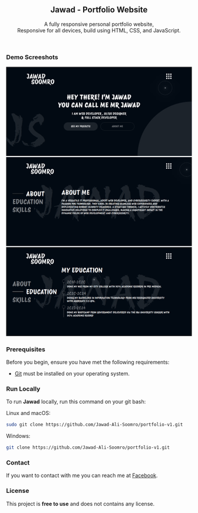 <div align="center">

  <br />
  <br />

  <h2 align="center">Jawad - Portfolio Website</h2>

A fully responsive personal portfolio website, <br />Responsive for all devices, build using HTML, CSS, and JavaScript.

</div>

<br />

### Demo Screeshots

![Julia Desktop Demo](./readme-images/pic-1.png "Desktop Demo")
![Julia Desktop Demo](./readme-images/pic-2.png "About Section Demo")
![Julia Desktop Demo](./readme-images/pic-3.png "Education Section Demo")

### Prerequisites

Before you begin, ensure you have met the following requirements:

- [Git](https://git-scm.com/downloads "Download Git") must be installed on your operating system.

### Run Locally

To run **Jawad** locally, run this command on your git bash:

Linux and macOS:

```bash
sudo git clone https://github.com/Jawad-Ali-Soomro/portfolio-v1.git
```

Windows:

```bash
git clone https://github.com/Jawad-Ali-Soomro/portfolio-v1.git
```

### Contact

If you want to contact with me you can reach me at [Facebook](https://web.facebook.com/profile.php?id=61555939091809).

### License

This project is **free to use** and does not contains any license.
